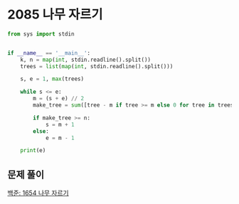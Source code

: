 # 2085 나무 자르기

```python
from sys import stdin


if __name__ == '__main__':
    k, n = map(int, stdin.readline().split())
    trees = list(map(int, stdin.readline().split()))

    s, e = 1, max(trees)

    while s <= e:
        m = (s + e) // 2
        make_tree = sum([tree - m if tree >= m else 0 for tree in trees])

        if make_tree >= n:
            s = m + 1
        else:
            e = m - 1

    print(e)
```



## 문제 풀이

[백준: 1654 나무 자르기](https://dirmathfl.tistory.com/182)